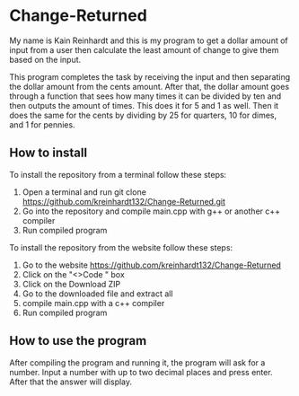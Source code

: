 # Change-Returned
My name is Kain Reinhardt and this is my program to get a dollar
amount of input from a user then calculate the least amount of
change to give them based on the input.

This program completes the task by receiving the input and then
separating the dollar amount from the cents amount. After that,
the dollar amount goes through a function that sees how many times
it can be divided by ten and then outputs the amount of times.
This does it for 5 and 1 as well. Then it does the same for the
cents by dividing by 25 for quarters, 10 for dimes,
and 1 for pennies.

## How to install
To install the repository from a terminal follow these steps:
1. Open a terminal and run git clone https://github.com/kreinhardt132/Change-Returned.git
2. Go into the repository and compile main.cpp with g++ or another c++ compiler
3. Run compiled program

To install the repository from the website follow these steps:
1. Go to the website https://github.com/kreinhardt132/Change-Returned
2. Click on the "<>Code " box
3. Click on the Download ZIP
4. Go to the downloaded file and extract all
5. compile main.cpp with a c++ compiler
6. Run compiled program

## How to use the program
After compiling the program and running it, the program will ask for a number.
Input a number with up to two decimal places and press enter. After that the answer
will display.
